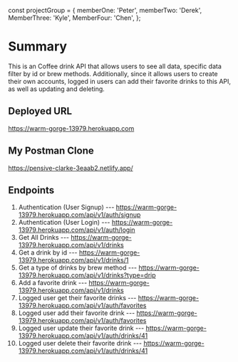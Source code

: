 const projectGroup = {
  memberOne: 'Peter',
  memberTwo: 'Derek',
  MemberThree: 'Kyle',
  MemberFour: 'Chen',
};


# Summary
This is an Coffee drink API that allows users to see all data, specific data filter by id or brew methods.
Additionally, since it allows users to create their own accounts, logged in users can add their favorite drinks to this API, as well as updating and deleting. 

## Deployed URL
https://warm-gorge-13979.herokuapp.com

## My Postman Clone 
https://pensive-clarke-3eaab2.netlify.app/

## Endpoints
1. Authentication (User Signup) --- https://warm-gorge-13979.herokuapp.com/api/v1/auth/signup
2. Authentication (User Login) --- https://warm-gorge-13979.herokuapp.com/api/v1/auth/login
3. Get All Drinks --- https://warm-gorge-13979.herokuapp.com/api/v1/drinks
4. Get a drink by id --- https://warm-gorge-13979.herokuapp.com/api/v1/drinks/1
5. Get a type of drinks by brew method --- https://warm-gorge-13979.herokuapp.com/api/v1/drinks?type=drip
6. Add a favorite drink --- https://warm-gorge-13979.herokuapp.com/api/v1/drinks
7. Logged user get their favorite drinks --- https://warm-gorge-13979.herokuapp.com/api/v1/auth/favorites
8. Logged user add their favorite drink --- https://warm-gorge-13979.herokuapp.com/api/v1/auth/favorites 
9. Logged user update their favorite drink --- https://warm-gorge-13979.herokuapp.com/api/v1/auth/drinks/41
10. Logged user delete their favorite drink --- https://warm-gorge-13979.herokuapp.com/api/v1/auth/drinks/41 
